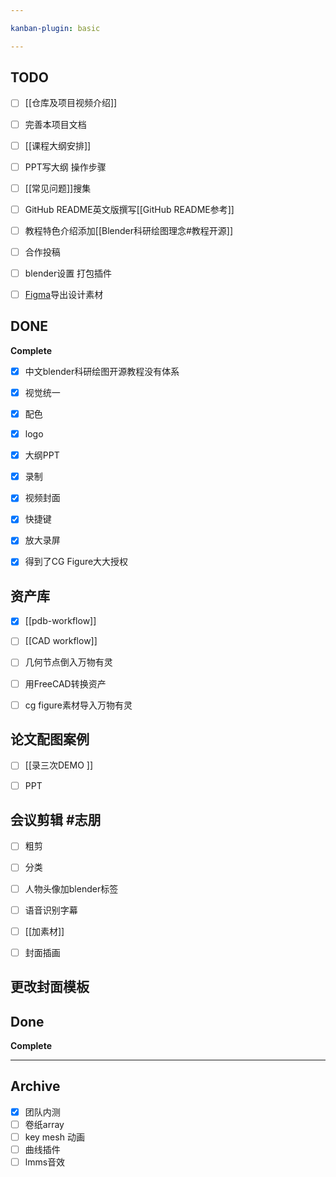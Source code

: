 ```yaml
---

kanban-plugin: basic

---
```


## TODO

- [ ] [[仓库及项目视频介绍]]
- [ ] 完善本项目文档
- [ ] [[课程大纲安排]]
- [ ] PPT写大纲 操作步骤
- [ ] [[常见问题]]搜集
- [ ] GitHub README英文版撰写[[GitHub README参考]]
- [ ] 教程特色介绍添加[[Blender科研绘图理念#教程开源]]
- [ ] 合作投稿
- [ ] blender设置 打包插件 
- [ ] [Figma](https://www.figma.com/file/tdOOnEO3ARticRpMrMYznQ/Blender%E7%A7%91%E7%A0%94%E7%BB%98%E5%9B%BE?node-id=455%3A1292)导出设计素材


## DONE

**Complete**
- [x] 中文blender科研绘图开源教程没有体系
- [x] 视觉统一
- [x] 配色
- [x] logo
- [x] 大纲PPT
- [x] 录制
- [x] 视频封面
- [x] 快捷键
- [x] 放大录屏
- [x] 得到了CG Figure大大授权


## 资产库

- [x] [[pdb-workflow]]
- [ ] [[CAD workflow]]
- [ ] 几何节点倒入万物有灵
- [ ] 用FreeCAD转换资产
- [ ] cg figure素材导入万物有灵


## 论文配图案例

- [ ] [[录三次DEMO ]]
- [ ] PPT


## 会议剪辑 #志朋

- [ ] 粗剪
- [ ] 分类
- [ ] 人物头像加blender标签
- [ ] 语音识别字幕
- [ ] [[加素材]]
- [ ] 封面插画


## 更改封面模板



## Done

**Complete**


***

## Archive

- [x] 团队内测
- [ ] 卷纸array
- [ ] key mesh 动画
- [ ] 曲线插件
- [ ] lmms音效